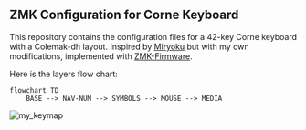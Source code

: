 ## ZMK Configuration for Corne Keyboard

This repository contains the configuration files for a 42-key Corne keyboard with a Colemak-dh layout. Inspired by [Miryoku](https://github.com/manna-harbour/miryoku/) but with my own modifications, implemented with [ZMK-Firmware](https://zmkfirmware.dev/).

Here is the layers flow chart:

```mermaid
flowchart TD
    BASE --> NAV-NUM --> SYMBOLS --> MOUSE --> MEDIA

```


![my_keymap](https://github.com/user-attachments/assets/20bf5dc9-e969-49b2-bbc7-14e611400e90)
